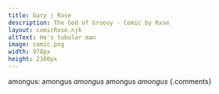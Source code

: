 ```yaml
---
title: Gary | Rxse
description: The God of Groovy - Comic by Rxse
layout: comicRxse.njk
altText: He's tubular man
image: comic.png
width: 978px
height: 2160px
---
```


amongus:
amongus
*amongus*
amongus
*amongus* {.comments}
